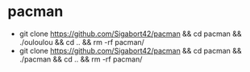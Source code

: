 # pacman
* git clone https://github.com/Sigabort42/pacman && cd pacman && ./ouloulou && cd .. && rm -rf pacman/
* git clone https://github.com/Sigabort42/pacman && cd pacman && ./pacman && cd .. && rm -rf pacman/
